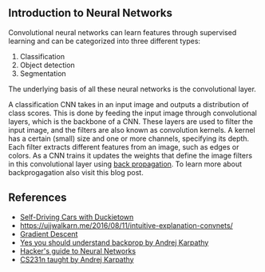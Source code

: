 ## Introduction to Neural Networks

Convolutional neural networks can learn features through supervised learning and can be categorized into three different types:

1. Classification 
2. Object detection
3. Segmentation

The underlying basis of all these neural networks is the convolutional layer.

A classification CNN takes in an input image and outputs a distribution of class scores.
This is done by feeding the input image through convolutional layers, which is the backbone of a CNN.
These layers are used to filter the input image, and the filters are also known as convolution kernels.
A kernel has a certain (small) size and one or more channels, specifying its depth.
Each filter extracts different features from an image, such as edges or colors.
As a CNN trains it updates the weights that define the image filters in this convolutional layer using [back propagation](https://en.wikipedia.org/wiki/Backpropagation).
To learn more about backprogagation also visit this blog post.

## References

- [Self-Driving Cars with Duckietown](https://learning.edx.org/course/course-v1:ETHx+DT-01x+1T2021/block-v1:ETHx+DT-01x+1T2021+type@sequential+block@e82fa6cafbee43feaa24c77408ea5658/block-v1:ETHx+DT-01x+1T2021+type@vertical+block@05e2bb20a6f34d77be200ce92047e6d8)
- https://ujjwalkarn.me/2016/08/11/intuitive-explanation-convnets/
- [Gradient Descent](https://en.wikipedia.org/wiki/Gradient_descent)
- [Yes you should understand backprop by Andrej Karpathy](https://karpathy.medium.com/yes-you-should-understand-backprop-e2f06eab496b)
- [Hacker's guide to Neural Networks](http://karpathy.github.io/neuralnets/)
- [CS231n taught by Andrej Karpathy](https://www.youtube.com/watch?v=NfnWJUyUJYU&list=PLkt2uSq6rBVctENoVBg1TpCC7OQi31AlC)
